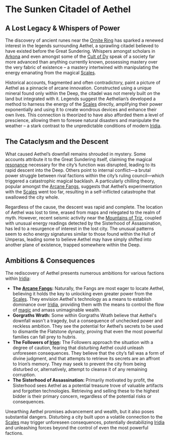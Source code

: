 # The Sunken Citadel of Aethel

## A Lost Legacy & Whispers of Power

The discovery of ancient runes near the [Ornite Ring](/geography/scale/ornite-ring.md) has sparked a renewed interest in the legends surrounding Aethel, a sprawling citadel believed to have existed before the Great Sundering. Whispers amongst scholars in [Arkona](/geography/settlement/city/arkona.md) and even amongst some of the [Cult of Dy](/structure/society/factions/cult-of-dy.md) speak of a society far more advanced than anything currently known, possessing mastery over the very fabric of existence – a mastery intertwined with manipulating the energy emanating from the magical [Scales](/geography/landmark/scale.md).

Historical accounts, fragmented and often contradictory, paint a picture of Aethel as a pinnacle of arcane innovation. Constructed using a unique mineral found only within the Deep, the citadel was not merely built *on* the land but integrated with it. Legends suggest the Aethelian’s developed a method to harness the energy of the [Scales](/geography/landmark/scale.md) directly, amplifying their power exponentially and using it to create wondrous devices and enhance their own lives. This connection is theorized to have also afforded them a level of prescience, allowing them to foresee natural disasters and manipulate the weather – a stark contrast to the unpredictable conditions of modern [Iridia](/geography/world/iridia.md).

## The Cataclysm and the Descent

What caused Aethel’s downfall remains shrouded in mystery. Some accounts attribute it to the Great Sundering itself, claiming the magical [resonance](/raw/20250501/resonance/resonance.md) necessary for the city’s function was disrupted, leading to its rapid descent into the Deep. Others point to internal conflict—a brutal power struggle between rival factions within the city’s ruling council—which triggered a catastrophic magical backlash. A particularly chilling theory, popular amongst the [Arcane Fangs](/structure/society/factions/arcane-fangs.md), suggests that Aethel’s experimentation with the [Scales](/geography/landmark/scale.md) went too far, resulting in a self-inflicted catastrophe that swallowed the city whole.

Regardless of the cause, the descent was rapid and complete. The location of Aethel was lost to time, erased from maps and relegated to the realm of myth. However, recent seismic activity near the [Mountains of Triz](/geography/region/mountains-of-triz.md), coupled with unusual energy readings detected by the Sisterhood of Assassination, has led to a resurgence of interest in the lost city. The unusual patterns seem to echo energy signatures similar to those found within the Hull of Umperas, leading some to believe Aethel may have simply shifted into another plane of existence, trapped somewhere within the Deep.

## Ambitions & Consequences

The rediscovery of Aethel presents numerous ambitions for various factions within [Iridia](/geography/world/iridia.md):

*   **The [Arcane Fangs](/structure/society/factions/arcane-fangs.md):** Naturally, the Fangs are most eager to locate Aethel, believing it holds the key to unlocking even greater power from the [Scales](/geography/landmark/scale.md). They envision Aethel's technology as a means to establish dominance over [Iridia](/geography/world/iridia.md), providing them with the means to control the flow of [magic](/structure/mechanic/magic.md) and amass unimaginable wealth.
*   **Gorgraths Wrath:**  Some within Gorgraths Wrath believe that Aethel's downfall wasn't a tragedy, but a consequence of unchecked power and reckless ambition. They see the potential for Aethel’s secrets to be used to dismantle the Flatstone dynasty, proving that even the most powerful families can fall prey to hubris.
*   **The Followers of [Irion](/being/deity/irion.md):** The Followers approach the situation with a degree of caution, fearing that disturbing Aethel could unleash unforeseen consequences. They believe that the city’s fall was a form of divine judgment, and that attempts to retrieve its secrets are an affront to Irion’s memory. They may seek to prevent the city from being disturbed or, alternatively, attempt to cleanse it of any remaining corruption.
*   **The Sisterhood of Assassination:** Primarily motivated by profit, the Sisterhood sees Aethel as a potential treasure trove of valuable artifacts and forgotten technologies.  Retrieving and selling these to the highest bidder is their primary concern, regardless of the potential risks or consequences.

Unearthing Aethel promises advancement and wealth, but it also poses substantial dangers. Disturbing a city built upon a volatile connection to the [Scales](/geography/landmark/scale.md) may trigger unforeseen consequences, potentially destabilizing [Iridia](/geography/world/iridia.md) and unleashing forces beyond the control of even the most powerful factions.
